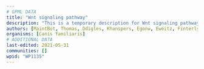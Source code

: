 ```yaml
---
# GPML DATA
title: "Wnt signaling pathway"
description: "This is a temporary description for Wnt signaling pathway"
authors: [MaintBot, Thomas, Ddigles, Khanspers, Egonw, Eweitz, Finterly]
organisms: [Canis familiaris]
# ADDITIONAL DATA
last-edited: 2021-05-31
communities: []
wpid: "WP1135"
---
```

